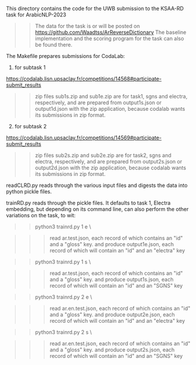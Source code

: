 This directory contains the code for the UWB submission to the KSAA-RD task
for ArabicNLP-2023

>> The data for the task is or will be posted on https://github.com/Waadtss/ArReverseDictionary 
>> The baseline implementation and the scoring program for the task can also be
   found there.

The Makefile prepares submissions for CodaLab:

1) for subtask 1

  https://codalab.lisn.upsaclay.fr/competitions/14568#participate-submit_results

>>zip files sub1s.zip and sub1e.zip are for task1, sgns and electra, respectively, and are prepared from output1s.json or output1d.json with the zip application, because codalab wants its submissions in zip format.


2) for subtask 2

  https://codalab.lisn.upsaclay.fr/competitions/14569#participate-submit_results

>>zip files sub2s.zip and sub2e.zip are for task2, sgns and electra, respectively, and are prepared from output2s.json or output2d.json with the zip application, because codalab wants its submissions in zip format.


readCLRD.py reads through the various input files and digests the data into
python pickle files.

trainRD.py reads through the pickle files.  It defaults to 
 task 1, Electra embedding, but depending on its command line,
 can also perform the other variations on the task, to wit:
 >> python3 trainrd.py 1 e   \

 >>> read ar.test.json, each record of which contains an "id" and a "gloss" key.
 >>> and produce output1e.json, each record of which  will contain an "id" and an "electra" key

     
 >> python3 trainrd.py 1 s   \

 >>> read ar.test.json, each record of which contains an "id" and a "gloss" key.
 >>> and produce output1s.json, each record of which  will contain an "id" and an "SGNS" key

 >> python3 trainrd.py 2 e   \

 >>> read ar.en.test.json, each record of which contains an "id" and a "gloss" key.
 >>> and produce output2e.json, each record of which  will contain an "id" and an "electra" key

     
 >> python3 trainrd.py 2 s   \

 >>> read ar.en.test.json, each record of which contains an "id" and a "gloss" key.
 >>> and produce output2s.json, each record of which  will contain an "id" and an "SGNS" key


     
    

    

     
    

    

